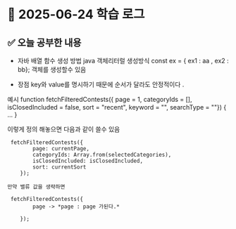 # 📆 2025-06-24 학습 로그


## ✅ 오늘 공부한 내용
- 자바 배열 함수 생성 방법 
java 객체리터럴 생성방식 
const ex = { ex1 : aa , ex2 : bb}; 객체를 생성할수 있음
* 장점 key와 value를 명시하기 때문에 순서가 달라도 안정적이다 .



예시 function fetchFilteredContests({ page = 1, categoryIds = [], isClosedIncluded = false, sort = "recent", keyword = "", searchType = ""}) { ... }

이렇게 정의 해놓으면 다음과 같이 쓸수 있음

     fetchFilteredContests({
            page: currentPage,
            categoryIds: Array.from(selectedCategories),
            isClosedIncluded: isClosedIncluded,
            sort: currentSort
        });

    만약 밸류 값을 생략하면

     fetchFilteredContests({
            page -> *page : page 가된다.*
            
        });

